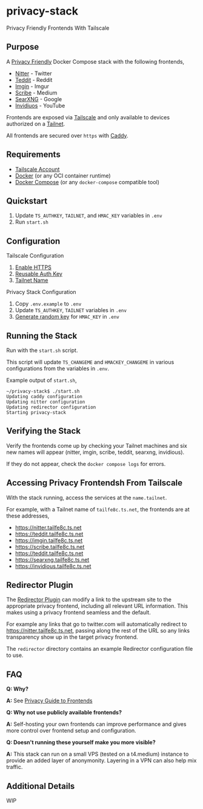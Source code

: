 # privacy-stack
Privacy Friendly Frontends With Tailscale

## Purpose

A [Privacy Friendly](https://github.com/digitalblossom/alternative-frontends) Docker Compose stack with the following frontends,

- [Nitter](https://github.com/zedeus/nitter) - Twitter
- [Teddit](https://github.com/teddit-net/teddit) - Reddit
- [Imgin](https://git.voidnet.tech/kev/imgin.git) - Imgur
- [Scribe](https://git.sr.ht/~edwardloveall/scribe) - Medium
- [SearXNG](https://github.com/searxng/searxng) - Google
- [Invidiuos](https://github.com/iv-org/invidious) - YouTube

Frontends are exposed via [Tailscale](https://tailscale.com/) and only available to devices authorized on a [Tailnet](https://tailscale.com/kb/1136/tailnet/?q=tailnet).

All frontends are secured over `https` with [Caddy](https://caddyserver.com/).

## Requirements

- [Tailscale Account](Account)
- [Docker](https://www.docker.com/) (or any OCI container runtime)
- [Docker Compose](https://docs.docker.com/compose/) (or any `docker-compose` compatible tool)

## Quickstart

1. Update `TS_AUTHKEY`, `TAILNET`, and `HMAC_KEY` variables in `.env`
2. Run `start.sh`

## Configuration

Tailscale Configuration
1. [Enable HTTPS](https://tailscale.com/kb/1153/enabling-https/)
2. [Reusable Auth Key](https://tailscale.com/kb/1085/auth-keys/?q=authkey)
3. [Tailnet Name](https://tailscale.com/kb/1217/tailnet-name/)

Privacy Stack Configuration
1. Copy `.env.example` to `.env`
2. Update `TS_AUTHKEY`, `TAILNET` variables in `.env`
3. [Generate random key](https://www.random.org/passwords/) for `HMAC_KEY` in `.env`

## Running the Stack

Run with the `start.sh` script.

This script will update `TS_CHANGEME` and `HMACKEY_CHANGEME` in various configurations from the variables in `.env`.

Example output of `start.sh`,

```
~/privacy-stack$ ./start.sh
Updating caddy configuration
Updating nitter configuration
Updating redirector configuration
Starting privacy-stack
```

## Verifying the Stack

Verify the frontends come up by checking your Tailnet machines and six new names will appear (nitter, imgin, scribe, teddit, searxng, invidious).

If they do not appear, check the `docker compose logs` for errors.

## Accessing Privacy Frontendsh From Tailscale

With the stack running, access the services at the `name.tailnet`.

For example, with a Tailnet name of `tailfe8c.ts.net`, the frontends are at these addresses,

- https://nitter.tailfe8c.ts.net
- https://teddit.tailfe8c.ts.net
- https://imgin.tailfe8c.ts.net
- https://scribe.tailfe8c.ts.net
- https://teddit.tailfe8c.ts.net
- https://searxng.tailfe8c.ts.net
- https://invidious.tailfe8c.ts.net

## Redirector Plugin

The [Redirector Plugin](https://github.com/einaregilsson/Redirector) can modify a link to the upstream site to the appropriate privacy frontend, including all relevant URL information. This makes using a privacy frontend seamless and the default.

For example any links that go to twitter.com will automatically redirect to https://nitter.tailfe8c.ts.net, passing along the rest of the URL so any links transparency show up in the target privacy frontend.

The `redirector` directory contains an example Redirector configuration file to use.

## FAQ

**Q: Why?**

**A:** See [Privacy Guide to Frontends](https://www.privacyguides.org/en/frontends/)

**Q: Why not use publicly available frontends?**

**A:** Self-hosting your own frontends can improve performance and gives more control over frontend setup and configuration.

**Q: Doesn't running these yourself make you more visible?**

**A:** This stack can run on a small VPS (tested on a t4.medium) instance to provide an added layer of anonymonity. Layering in a VPN can also help mix traffic.

## Additional Details

WIP

